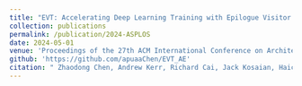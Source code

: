 ```yaml
---
title: "EVT: Accelerating Deep Learning Training with Epilogue Visitor Tree"
collection: publications
permalink: /publication/2024-ASPLOS
date: 2024-05-01
venue: 'Proceedings of the 27th ACM International Conference on Architectural Support for Programming Languages and Operating Systems'
github: 'https://github.com/apuaaChen/EVT_AE'
citation: " Zhaodong Chen, Andrew Kerr, Richard Cai, Jack Kosaian, Haicheng Wu, Yufei Ding, and Yuan Xie. EVT: Accelerating deep learning training with epilogue visitor tree. In Proceedings of the 27th ACM International Conference on Architectural Support for Programming Languages and Operating Systems, 2024"
---
```

